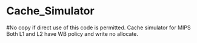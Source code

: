 # Cache_Simulator
#No copy if direct use of this code is permitted.
Cache simulator for MIPS
Both L1 and L2 have WB policy and write no allocate.
